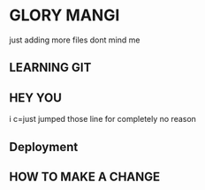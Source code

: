 # GLORY MANGI
 just adding more files dont mind me

## LEARNING GIT

## HEY YOU
 
i c=just jumped those line for completely no reason
## Deployment

## HOW TO MAKE A CHANGE
